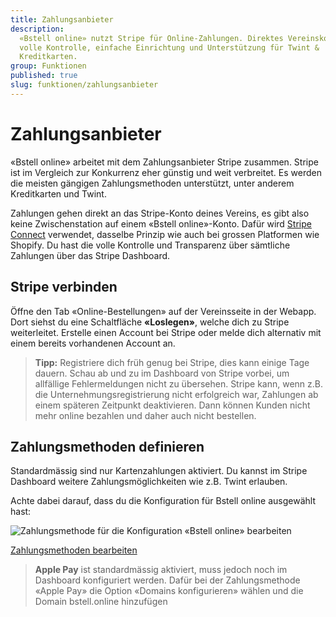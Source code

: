 ```yaml
---
title: Zahlungsanbieter
description:
  «Bstell online» nutzt Stripe für Online-Zahlungen. Direktes Vereinskonto,
  volle Kontrolle, einfache Einrichtung und Unterstützung für Twint &
  Kreditkarten.
group: Funktionen
published: true
slug: funktionen/zahlungsanbieter
---
```


# Zahlungsanbieter

«Bstell online» arbeitet mit dem Zahlungsanbieter Stripe zusammen. Stripe ist im
Vergleich zur Konkurrenz eher günstig und weit verbreitet. Es werden die meisten
gängigen Zahlungsmethoden unterstützt, unter anderem Kreditkarten und Twint.

Zahlungen gehen direkt an das Stripe-Konto deines Vereins, es gibt also keine
Zwischenstation auf einem «Bstell online»-Konto. Dafür wird
[Stripe Connect](https://stripe.com/de-ch/connect) verwendet, dasselbe Prinzip
wie auch bei grossen Platformen wie Shopify. Du hast die volle Kontrolle und
Transparenz über sämtliche Zahlungen über das Stripe Dashboard.

## Stripe verbinden

Öffne den Tab «Online-Bestellungen» auf der Vereinsseite in der Webapp. Dort
siehst du eine Schaltfläche **«Loslegen»**, welche dich zu Stripe weiterleitet.
Erstelle einen Account bei Stripe oder melde dich alternativ mit einem bereits
vorhandenen Account an.

> **Tipp:** Registriere dich früh genug bei Stripe, dies kann einige Tage
> dauern. Schau ab und zu im Dashboard von Stripe vorbei, um allfällige
> Fehlermeldungen nicht zu übersehen. Stripe kann, wenn z.B. die
> Unternehmungs&shy;registrierung nicht erfolgreich war, Zahlungen ab einem
> späteren Zeitpunkt deaktivieren. Dann können Kunden nicht mehr online bezahlen
> und daher auch nicht bestellen.

## Zahlungsmethoden definieren

Standardmässig sind nur Kartenzahlungen aktiviert. Du kannst im Stripe Dashboard
weitere Zahlungsmöglichkeiten wie z.B. Twint erlauben.

Achte dabei darauf, dass du die Konfiguration für Bstell online ausgewählt hast:

![Zahlungsmethode für die Konfiguration «Bstell online» bearbeiten](/docs-assets/update-stripe-paymentmethods.png)

<a href="https://dashboard.stripe.com/settings/payment_methods" class="button">Zahlungsmethoden
bearbeiten</a>

> **Apple Pay** ist standardmässig aktiviert, muss jedoch noch im Dashboard
> konfiguriert werden. Dafür bei der Zahlungsmethode «Apple Pay» die Option
> «Domains konfigurieren» wählen und die Domain bstell.online hinzufügen
